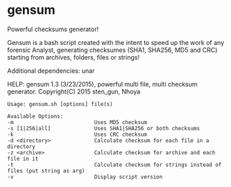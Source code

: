 # gensum
Powerful checksums generator!

Gensum is a bash script created with the intent to speed up the work of any forensic Analyst, generating checksumes (SHA1, SHA256, MD5 and CRC) starting from archives, folders,   files or strings!

Additional dependencies: unar

HELP:
	gensum 1.3 (3/23/2015), powerful multi file, multi checksum generator.
	Copyright(C) 2015 sten_gun, Nhoya  
	
	Usage: gensum.sh [options] file(s)
	
	Available Options:
	-m                          Uses MD5 checksum
	-s [1|256|all]              Uses SHA1|SHA256 or both checksums
	-k                          Uses CRC checksum
	-d <directory>              Calculate checksum for each file in a directory
	-z <archive>                Calculate checksum for archive and each file in it
	-t                          Calculate checksum for strings instead of files (put string as arg)
	-v                          Display script version

	
